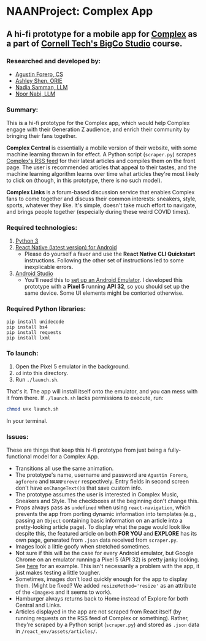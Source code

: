 # NAANProject: Complex App

## A hi-fi prototype for a mobile app for [Complex](https://www.complex.com/) as a part of [Cornell Tech's BigCo Studio](https://tech.cornell.edu/studio/curriculum/bigco-studio/) course.

### Researched and developed by:

* [Agustin Forero, CS](https://www.linkedin.com/in/afor/)
* [Ashley Shen, ORIE](https://www.linkedin.com/in/ashley-shen-114231170/)
* [Nadia Samman, LLM](https://www.linkedin.com/in/nadiasamman/)
* [Noor Nabi, LLM](https://www.linkedin.com/in/noor-abdel-nabi-1bb5a717a)

### Summary:

This is a hi-fi prototype for the Complex app, which would help Complex engage with their Generation Z audience, and enrich their community by bringing their fans together.

**Complex Central** is essentially a mobile version of their website, with some machine learning thrown in for effect. A Python script (`scraper.py`) scrapes [Complex's RSS feed](https://www.complex.com/share) for their latest articles and compiles them on the front page. The user is recommended articles that appeal to their tastes, and the machine learning algorithm learns over time what articles they're most likely to click on (though, in this prototype, there is no such model).

**Complex Links** is a forum-based discussion service that enables Complex fans to come together and discuss their common interests: sneakers, style, sports, whatever they like. It's simple, doesn't take much effort to navigate, and brings people together (especially during these weird COVID times). 

### Required technologies:

1. [Python 3](https://www.python.org/downloads/)
2. [React Native (latest version) for Android](https://reactnative.dev/docs/environment-setup)
    * Please do yourself a favor and use the **React Native CLI Quickstart** instructions. Following the other set of instructions led to some inexplicable errors.
3. [Android Studio](https://developer.android.com/studio)
    * You'll need this to [set up an Android Emulator](https://developer.android.com/studio/run/managing-avds). I developed this prototype with a **Pixel 5** running **API 32**, so you should set up the same device. Some UI elements might be contorted otherwise.

### Required Python libraries:

```
pip install unidecode
pip install bs4
pip install requests
pip install lxml
```

### To launch:

1. Open the Pixel 5 emulator in the background.
2. `cd` into this directory.
3. Run `./launch.sh`.

That's it. The app will install itself onto the emulator, and you can mess with it from there. If `./launch.sh` lacks permissions to execute, run: 

```bash
chmod u+x launch.sh
```

In your terminal.

### Issues:

These are things that keep this hi-fi prototype from just being a fully-functional model for a Complex App.

* Transitions all use the same animation.
* The prototype's name, username and password are `Agustin Forero`, `agforero` and `NAANForever` respectively. Entry fields in second screen don't have `onChangeText()`s that save custom info.
* The prototype assumes the user is interested in Complex Music, Sneakers and Style. The checkboxes at the beginning don't change this.
* Props always pass as `undefined` when using `react-navigation`, which prevents the app from porting dynamic information into templates (e.g., passing an `Object` containing basic information on an article into a pretty-looking article page). To display what the page would look like despite this, the featured article on both **FOR YOU** and **EXPLORE** has its own page, generated from `.json` data received from `scraper.py`.
* Images look a little goofy when stretched sometimes.
* Not sure if this will be the case for every Android emulator, but Google Chrome on an emulator running a Pixel 5 (API 32) is pretty janky looking. See [here](react_env/assets/imgs/const/chrome_jank.png) for an example. This isn't necessarily a problem with the app, it just makes testing a little tougher.
* Sometimes, images don't load quickly enough for the app to display them. (Might be fixed? We added `resizeMethod='resize'` as an attribute of the `<Image>`s and it seems to work).
* Hamburger always returns back to Home instead of Explore for both Central and Links.
* Articles displayed in the app are not scraped from React itself (by running requests on the RSS feed of Complex or something). Rather, they're scraped by a Python script (`scraper.py`) and stored as `.json` data in `/react_env/assets/articles/`.